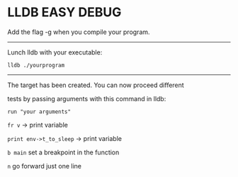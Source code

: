 # LLDB EASY DEBUG

Add the flag -g when you compile your program.

<hr>

Lunch lldb with your executable:

```lldb ./yourprogram ```
<hr>

The target has been created. You can now proceed different

tests by passing arguments with this command in lldb:


```run "your arguments" ```

```fr v``` -> print variable

```print env->t_to_sleep``` -> print variable

```b main``` set a breakpoint in the function

```n``` go forward just one line 

